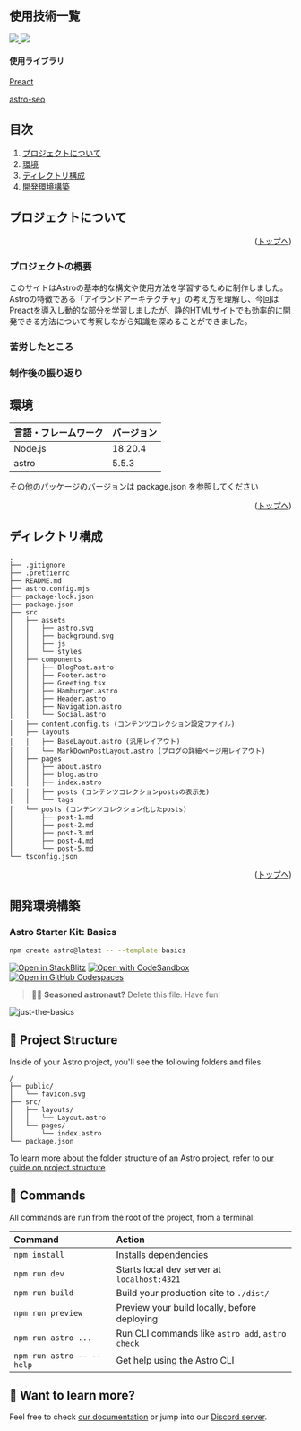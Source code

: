<div id="top"></div>

## 使用技術一覧

<div style="display: inline">
  <!-- フロントエンドのフレームワーク一覧 -->
  <a href="https://nodejs.org/ja">
  <img src="https://img.shields.io/badge/-Node.js-000000.svg?logo=node.js&style=for-the-badge">
  </a>
  <a href="https://astro.build/">
  <img src="https://img.shields.io/badge/-Astro-484A7A.svg?logo=astro&style=for-the-badge">
  </a>
</div>

#### 使用ライブラリ

<div>
  <!-- 使用ライブラリ -->
  <p><a href="https://preactjs.com/">Preact</a></p>
  <p><a href="https://github.com/jonasmerlin/astro-seo">astro-seo</a></p>
</div>


## 目次

1. [プロジェクトについて](#プロジェクトについて)
2. [環境](#環境)
3. [ディレクトリ構成](#ディレクトリ構成)
4. [開発環境構築](#開発環境構築)


## プロジェクトについて

<p align="right">(<a href="#top">トップへ</a>)</p>

<!-- プロジェクトの環境を記載 -->
### プロジェクトの概要

<p>
  このサイトはAstroの基本的な構文や使用方法を学習するために制作しました。<br />
  Astroの特徴である「アイランドアーキテクチャ」の考え方を理解し、今回はPreactを導入し動的な部分を学習しましたが、静的HTMLサイトでも効率的に開発できる方法について考察しながら知識を深めることができました。
</p>

### 苦労したところ


### 制作後の振り返り

<p>

</p>

## 環境

<!-- 言語、フレームワーク、ミドルウェア、インフラの一覧とバージョンを記載 -->

| 言語・フレームワーク | バージョン |
| -------------------- | ---------- |
| Node.js              | 18.20.4    |
| astro                | 5.5.3      |

その他のパッケージのバージョンは package.json を参照してください

<p align="right">(<a href="#top">トップへ</a>)</p>

## ディレクトリ構成

```
.
├── .gitignore
├── .prettierrc
├── README.md
├── astro.config.mjs
├── package-lock.json
├── package.json
├── src
│   ├── assets
│   │   ├── astro.svg
│   │   ├── background.svg
│   │   ├── js
│   │   └── styles
│   ├── components
│   │   ├── BlogPost.astro
│   │   ├── Footer.astro
│   │   ├── Greeting.tsx
│   │   ├── Hamburger.astro
│   │   ├── Header.astro
│   │   ├── Navigation.astro
│   │   └── Social.astro
│   ├── content.config.ts (コンテンツコレクション設定ファイル)
│   ├── layouts
│   │   ├── BaseLayout.astro (汎用レイアウト)
│   │   └── MarkDownPostLayout.astro (ブログの詳細ページ用レイアウト)
│   ├── pages
│   │   ├── about.astro
│   │   ├── blog.astro
│   │   ├── index.astro
│   │   ├── posts (コンテンツコレクションpostsの表示先)
│   │   └── tags
│   └── posts (コンテンツコレクション化したposts)
│       ├── post-1.md
│       ├── post-2.md
│       ├── post-3.md
│       ├── post-4.md
│       └── post-5.md
└── tsconfig.json
```

<p align="right">(<a href="#top">トップへ</a>)</p>

## 開発環境構築

### Astro Starter Kit: Basics

```sh
npm create astro@latest -- --template basics
```

[![Open in StackBlitz](https://developer.stackblitz.com/img/open_in_stackblitz.svg)](https://stackblitz.com/github/withastro/astro/tree/latest/examples/basics)
[![Open with CodeSandbox](https://assets.codesandbox.io/github/button-edit-lime.svg)](https://codesandbox.io/p/sandbox/github/withastro/astro/tree/latest/examples/basics)
[![Open in GitHub Codespaces](https://github.com/codespaces/badge.svg)](https://codespaces.new/withastro/astro?devcontainer_path=.devcontainer/basics/devcontainer.json)

> 🧑‍🚀 **Seasoned astronaut?** Delete this file. Have fun!

![just-the-basics](https://github.com/withastro/astro/assets/2244813/a0a5533c-a856-4198-8470-2d67b1d7c554)

## 🚀 Project Structure

Inside of your Astro project, you'll see the following folders and files:

```text
/
├── public/
│   └── favicon.svg
├── src/
│   ├── layouts/
│   │   └── Layout.astro
│   └── pages/
│       └── index.astro
└── package.json
```

To learn more about the folder structure of an Astro project, refer to [our guide on project structure](https://docs.astro.build/en/basics/project-structure/).

## 🧞 Commands

All commands are run from the root of the project, from a terminal:

| Command                   | Action                                           |
| :------------------------ | :----------------------------------------------- |
| `npm install`             | Installs dependencies                            |
| `npm run dev`             | Starts local dev server at `localhost:4321`      |
| `npm run build`           | Build your production site to `./dist/`          |
| `npm run preview`         | Preview your build locally, before deploying     |
| `npm run astro ...`       | Run CLI commands like `astro add`, `astro check` |
| `npm run astro -- --help` | Get help using the Astro CLI                     |

## 👀 Want to learn more?

Feel free to check [our documentation](https://docs.astro.build) or jump into our [Discord server](https://astro.build/chat).
